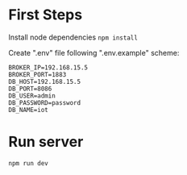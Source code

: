 # First Steps

Install node dependencies
`npm install`

Create ".env" file following ".env.example" scheme:

```
BROKER_IP=192.168.15.5
BROKER_PORT=1883
DB_HOST=192.168.15.5
DB_PORT=8086
DB_USER=admin
DB_PASSWORD=password
DB_NAME=iot
```

# Run server

`npm run dev`

